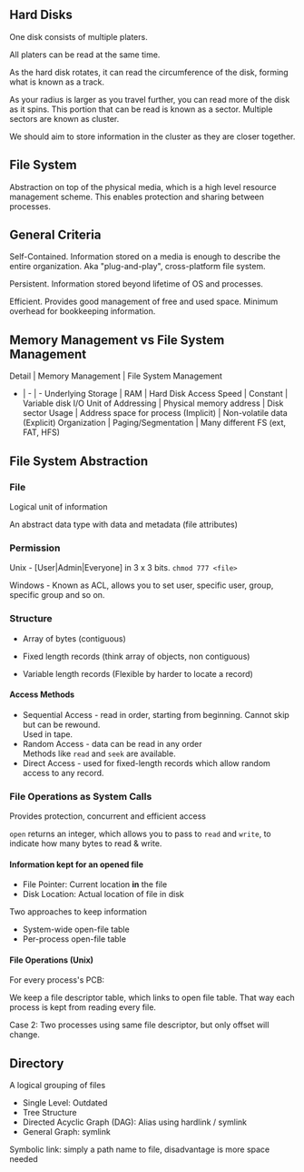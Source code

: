 ## Hard Disks

One disk consists of multiple platers.

All platers can be read at the same time.

As the hard disk rotates, it can read the circumference of the disk, forming what is known as a track.

As your radius is larger as you travel further, you can read more of the disk as it spins. This portion that can be read is known as a sector. Multiple sectors are known as cluster.

We should aim to store information in the cluster as they are closer together.

## File System

Abstraction on top of the physical media, which is a high level resource management scheme. This enables protection and sharing between processes.

## General Criteria

Self-Contained. Information stored on a media is enough to describe the entire organization. Aka "plug-and-play", cross-platform file system.

Persistent. Information stored beyond lifetime of OS and processes.

Efficient. Provides good management of free and used space. Minimum overhead for bookkeeping information.

## Memory Management vs File System Management

Detail | Memory Management | File System Management
- | - | -
Underlying Storage | RAM | Hard Disk
Access Speed | Constant | Variable disk I/O
Unit of Addressing | Physical memory address | Disk sector
Usage | Address space for process (Implicit) | Non-volatile data (Explicit)
Organization | Paging/Segmentation | Many different FS (ext, FAT, HFS)

## File System Abstraction

### File

Logical unit of information

An abstract data type with data and metadata (file attributes)

### Permission

Unix - [User|Admin|Everyone] in 3 x 3 bits. `chmod 777 <file>`

Windows - Known as ACL, allows you to set user, specific user, group, specific group and so on.

### Structure

- Array of bytes (contiguous)

- Fixed length records (think array of objects, non contiguous)

- Variable length records (Flexible by harder to locate a record)

#### Access Methods

- Sequential Access - read in order, starting from beginning. Cannot skip but can be rewound.<br/>Used in tape.
- Random Access - data can be read in any order<br/>Methods like `read` and `seek` are available.
- Direct Access - used for fixed-length records which allow random access to any record.

### File Operations as System Calls

Provides protection, concurrent and efficient access

`open` returns an integer, which allows you to pass to `read` and `write`, to indicate how many bytes to read & write.

#### Information kept for an opened file

- File Pointer: Current location **in** the file
- Disk Location: Actual location of file in disk

Two approaches to keep information
- System-wide open-file table
- Per-process open-file table

#### File Operations (Unix)

For every process's PCB:

We keep a file descriptor table, which links to open file table. That way each process is kept from reading every file.

Case 2: Two processes using same file descriptor, but only offset will change.

## Directory

A logical grouping of files

- Single Level: Outdated
- Tree Structure
- Directed Acyclic Graph (DAG): Alias using hardlink / symlink
- General Graph: symlink

Symbolic link: simply a path name to file, disadvantage is more space needed
